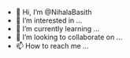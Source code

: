 - 👋 Hi, I’m @NihalaBasith
- 👀 I’m interested in ...
- 🌱 I’m currently learning ...
- 💞️ I’m looking to collaborate on ...
- 📫 How to reach me ...

<!---
NihalaBasith/NihalaBasith is a ✨ special ✨ repository because its `README.md` (this file) appears on your GitHub profile.
You can click the Preview link to take a look at your changes.
--->
